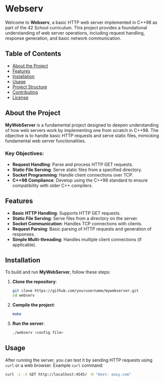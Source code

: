 # Webserv

Welcome to **Webserv**, a basic HTTP web server implemented in C++98 as part of the 42 School curriculum. This project provides a foundational understanding of web server operations, including request handling, response generation, and basic network communication.

## Table of Contents

- [About the Project](#about-the-project)
- [Features](#features)
- [Installation](#installation)
- [Usage](#usage)
- [Project Structure](#project-structure)
- [Contributing](#contributing)
- [License](#license)

## About the Project

**MyWebServer** is a fundamental project designed to deepen understanding of how web servers work by implementing one from scratch in C++98. The objective is to handle basic HTTP requests and serve static files, mimicking fundamental web server functionalities.

### Key Objectives:
- **Request Handling**: Parse and process HTTP GET requests.
- **Static File Serving**: Serve static files from a specified directory.
- **Socket Programming**: Handle client connections over TCP.
- **C++98 Compliance**: Develop using the C++98 standard to ensure compatibility with older C++ compilers.

## Features

- **Basic HTTP Handling**: Supports HTTP GET requests.
- **Static File Serving**: Serve files from a directory on the server.
- **Socket Communication**: Handles TCP connections with clients.
- **Request Parsing**: Basic parsing of HTTP requests and generation of responses.
- **Simple Multi-threading**: Handles multiple client connections (if applicable).

## Installation

To build and run **MyWebServer**, follow these steps:

1. **Clone the repository**:
    ```bash
    git clone https://github.com/yourusername/mywebserver.git
    cd webserv
    ```

2. **Compile the project**:
    ```bash
    make
    ```

3. **Run the server**:
    ```bash
    ./webserv <config file>
    ```

## Usage

After running the server, you can test it by sending HTTP requests using `curl` or a web browser. Example `curl` command:

```bash
curl -i -X GET http://localhost:4545/ -H "Host: easy.com"
